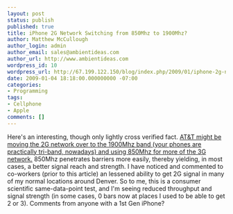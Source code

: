 ```yaml
---
layout: post
status: publish
published: true
title: iPhone 2G Network Switching from 850Mhz to 1900Mhz?
author: Matthew McCullough
author_login: admin
author_email: sales@ambientideas.com
author_url: http://www.ambientideas.com
wordpress_id: 10
wordpress_url: http://67.199.122.150/blog/index.php/2009/01/iphone-2g-network-switching-from-850mhz-to-1900mhz/
date: 2009-01-04 18:18:00.000000000 -07:00
categories:
- Programming
tags:
- Cellphone
- Apple
comments: []
---
```

<p>Here's an interesting, though only lightly cross verified fact. <a href="http://www.ofb.biz/safari/article/512.html" target="_blank">AT&amp;T might be moving the 2G network over to the 1900Mhz band (your phones are practically tri-band, nowadays) and using 850Mhz for more of the 3G network.</a> 850Mhz penetrates barriers more easily, thereby yielding, in most cases, a better signal reach and strength. I have noticed and commented to co-workers (prior to this article) an lessened ability to get 2G signal in many of my normal locations around Denver. So to me, this is a consumer scientific same-data-point test, and I'm seeing reduced throughput and signal strength (in some cases, 0 bars now at places I used to be able to get 2 or 3). Comments from anyone with a 1st Gen iPhone?</p>
